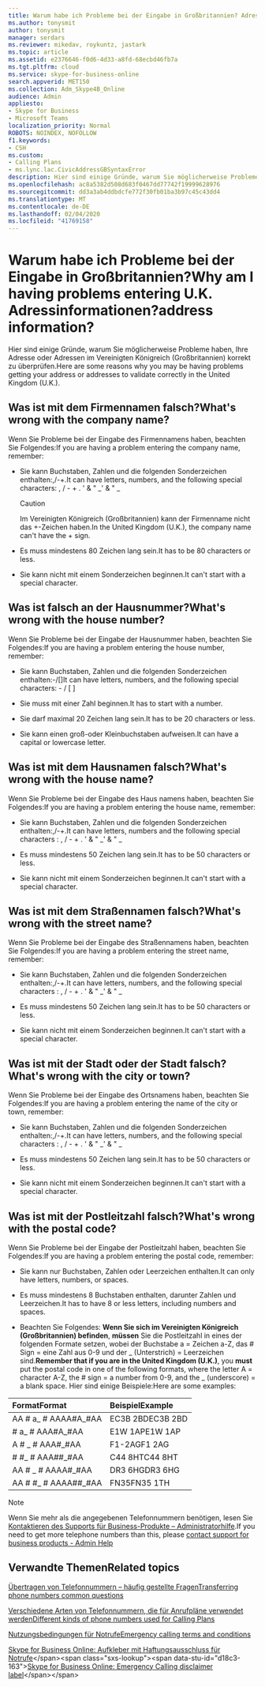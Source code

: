 ```yaml
---
title: Warum habe ich Probleme bei der Eingabe in Großbritannien? Adressinformationen?
ms.author: tonysmit
author: tonysmit
manager: serdars
ms.reviewer: mikedav, roykuntz, jastark
ms.topic: article
ms.assetid: e2376646-f0d6-4d33-a8fd-68ecbd46fb7a
ms.tgt.pltfrm: cloud
ms.service: skype-for-business-online
search.appverid: MET150
ms.collection: Adm_Skype4B_Online
audience: Admin
appliesto:
- Skype for Business
- Microsoft Teams
localization_priority: Normal
ROBOTS: NOINDEX, NOFOLLOW
f1.keywords:
- CSH
ms.custom:
- Calling Plans
- ms.lync.lac.CivicAddressGBSyntaxError
description: Hier sind einige Gründe, warum Sie möglicherweise Probleme haben, Ihre Adresse oder Adressen im Vereinigten Königreich (Großbritannien) korrekt zu überprüfen.
ms.openlocfilehash: ac8a5382d508d683f0467dd77742f19999628976
ms.sourcegitcommit: dd3a3ab4ddbdcfe772f30fb01ba3b97c45c43dd4
ms.translationtype: MT
ms.contentlocale: de-DE
ms.lasthandoff: 02/04/2020
ms.locfileid: "41769158"
---
```

# <a name="why-am-i-having-problems-entering-uk-address-information"></a><span data-ttu-id="d18c3-104">Warum habe ich Probleme bei der Eingabe in Großbritannien?</span><span class="sxs-lookup"><span data-stu-id="d18c3-104">Why am I having problems entering U.K.</span></span> <span data-ttu-id="d18c3-105">Adressinformationen?</span><span class="sxs-lookup"><span data-stu-id="d18c3-105">address information?</span></span>

<span data-ttu-id="d18c3-106">Hier sind einige Gründe, warum Sie möglicherweise Probleme haben, Ihre Adresse oder Adressen im Vereinigten Königreich (Großbritannien) korrekt zu überprüfen.</span><span class="sxs-lookup"><span data-stu-id="d18c3-106">Here are some reasons why you may be having problems getting your address or addresses to validate correctly in the United Kingdom (U.K.).</span></span>
  
## <a name="whats-wrong-with-the-company-name"></a><span data-ttu-id="d18c3-107">Was ist mit dem Firmennamen falsch?</span><span class="sxs-lookup"><span data-stu-id="d18c3-107">What's wrong with the company name?</span></span>

<span data-ttu-id="d18c3-108">Wenn Sie Probleme bei der Eingabe des Firmennamens haben, beachten Sie Folgendes:</span><span class="sxs-lookup"><span data-stu-id="d18c3-108">If you are having a problem entering the company name, remember:</span></span>
  
- <span data-ttu-id="d18c3-109">Sie kann Buchstaben, Zahlen und die folgenden Sonderzeichen enthalten:,/-+.</span><span class="sxs-lookup"><span data-stu-id="d18c3-109">It can have letters, numbers, and the following special characters: , / - + .</span></span> <span data-ttu-id="d18c3-110">' &amp; " _</span><span class="sxs-lookup"><span data-stu-id="d18c3-110">' &amp; " _</span></span> 
    
    > [!CAUTION]
    > <span data-ttu-id="d18c3-111">Im Vereinigten Königreich (Großbritannien) kann der Firmenname nicht das +-Zeichen haben.</span><span class="sxs-lookup"><span data-stu-id="d18c3-111">In the United Kingdom (U.K.), the company name can't have the + sign.</span></span> 
  
- <span data-ttu-id="d18c3-112">Es muss mindestens 80 Zeichen lang sein.</span><span class="sxs-lookup"><span data-stu-id="d18c3-112">It has to be 80 characters or less.</span></span>
    
- <span data-ttu-id="d18c3-113">Sie kann nicht mit einem Sonderzeichen beginnen.</span><span class="sxs-lookup"><span data-stu-id="d18c3-113">It can't start with a special character.</span></span>
    
## <a name="whats-wrong-with-the-house-number"></a><span data-ttu-id="d18c3-114">Was ist falsch an der Hausnummer?</span><span class="sxs-lookup"><span data-stu-id="d18c3-114">What's wrong with the house number?</span></span>

<span data-ttu-id="d18c3-115">Wenn Sie Probleme bei der Eingabe der Hausnummer haben, beachten Sie Folgendes:</span><span class="sxs-lookup"><span data-stu-id="d18c3-115">If you are having a problem entering the house number, remember:</span></span>
  
- <span data-ttu-id="d18c3-116">Sie kann Buchstaben, Zahlen und die folgenden Sonderzeichen enthalten:-/[]</span><span class="sxs-lookup"><span data-stu-id="d18c3-116">It can have letters, numbers, and the following special characters: - / [ ]</span></span>
    
- <span data-ttu-id="d18c3-117">Sie muss mit einer Zahl beginnen.</span><span class="sxs-lookup"><span data-stu-id="d18c3-117">It has to start with a number.</span></span>
    
- <span data-ttu-id="d18c3-118">Sie darf maximal 20 Zeichen lang sein.</span><span class="sxs-lookup"><span data-stu-id="d18c3-118">It has to be 20 characters or less.</span></span>
    
- <span data-ttu-id="d18c3-119">Sie kann einen groß-oder Kleinbuchstaben aufweisen.</span><span class="sxs-lookup"><span data-stu-id="d18c3-119">It can have a capital or lowercase letter.</span></span>
    
## <a name="whats-wrong-with-the-house-name"></a><span data-ttu-id="d18c3-120">Was ist mit dem Hausnamen falsch?</span><span class="sxs-lookup"><span data-stu-id="d18c3-120">What's wrong with the house name?</span></span>

<span data-ttu-id="d18c3-121">Wenn Sie Probleme bei der Eingabe des Haus namens haben, beachten Sie Folgendes:</span><span class="sxs-lookup"><span data-stu-id="d18c3-121">If you are having a problem entering the house name, remember:</span></span>
  
- <span data-ttu-id="d18c3-122">Sie kann Buchstaben, Zahlen und die folgenden Sonderzeichen enthalten:,/-+.</span><span class="sxs-lookup"><span data-stu-id="d18c3-122">It can have letters, numbers and the following special characters : , / - + .</span></span> <span data-ttu-id="d18c3-123">' &amp; " _</span><span class="sxs-lookup"><span data-stu-id="d18c3-123">' &amp; " _</span></span>
    
- <span data-ttu-id="d18c3-124">Es muss mindestens 50 Zeichen lang sein.</span><span class="sxs-lookup"><span data-stu-id="d18c3-124">It has to be 50 characters or less.</span></span>
    
- <span data-ttu-id="d18c3-125">Sie kann nicht mit einem Sonderzeichen beginnen.</span><span class="sxs-lookup"><span data-stu-id="d18c3-125">It can't start with a special character.</span></span>
    
## <a name="whats-wrong-with-the-street-name"></a><span data-ttu-id="d18c3-126">Was ist mit dem Straßennamen falsch?</span><span class="sxs-lookup"><span data-stu-id="d18c3-126">What's wrong with the street name?</span></span>

<span data-ttu-id="d18c3-127">Wenn Sie Probleme bei der Eingabe des Straßennamens haben, beachten Sie Folgendes:</span><span class="sxs-lookup"><span data-stu-id="d18c3-127">If you are having a problem entering the street name, remember:</span></span>
  
- <span data-ttu-id="d18c3-128">Sie kann Buchstaben, Zahlen und die folgenden Sonderzeichen enthalten:,/-+.</span><span class="sxs-lookup"><span data-stu-id="d18c3-128">It can have letters, numbers, and the following special characters : , / - + .</span></span> <span data-ttu-id="d18c3-129">' &amp; " _</span><span class="sxs-lookup"><span data-stu-id="d18c3-129">' &amp; " _</span></span> 
    
- <span data-ttu-id="d18c3-130">Es muss mindestens 50 Zeichen lang sein.</span><span class="sxs-lookup"><span data-stu-id="d18c3-130">It has to be 50 characters or less.</span></span>
    
- <span data-ttu-id="d18c3-131">Sie kann nicht mit einem Sonderzeichen beginnen.</span><span class="sxs-lookup"><span data-stu-id="d18c3-131">It can't start with a special character.</span></span> 
    
## <a name="whats-wrong-with-the-city-or-town"></a><span data-ttu-id="d18c3-132">Was ist mit der Stadt oder der Stadt falsch?</span><span class="sxs-lookup"><span data-stu-id="d18c3-132">What's wrong with the city or town?</span></span>

<span data-ttu-id="d18c3-133">Wenn Sie Probleme bei der Eingabe des Ortsnamens haben, beachten Sie Folgendes:</span><span class="sxs-lookup"><span data-stu-id="d18c3-133">If you are having a problem entering the name of the city or town, remember:</span></span>
  
- <span data-ttu-id="d18c3-134">Sie kann Buchstaben, Zahlen und die folgenden Sonderzeichen enthalten:,/-+.</span><span class="sxs-lookup"><span data-stu-id="d18c3-134">It can have letters, numbers, and the following special characters : , / - + .</span></span> <span data-ttu-id="d18c3-135">' &amp; " _</span><span class="sxs-lookup"><span data-stu-id="d18c3-135">' &amp; " _</span></span>
    
- <span data-ttu-id="d18c3-136">Es muss mindestens 50 Zeichen lang sein.</span><span class="sxs-lookup"><span data-stu-id="d18c3-136">It has to be 50 characters or less.</span></span>
    
- <span data-ttu-id="d18c3-137">Sie kann nicht mit einem Sonderzeichen beginnen.</span><span class="sxs-lookup"><span data-stu-id="d18c3-137">It can't start with a special character.</span></span> 
    
## <a name="whats-wrong-with-the-postal-code"></a><span data-ttu-id="d18c3-138">Was ist mit der Postleitzahl falsch?</span><span class="sxs-lookup"><span data-stu-id="d18c3-138">What's wrong with the postal code?</span></span>

<span data-ttu-id="d18c3-139">Wenn Sie Probleme bei der Eingabe der Postleitzahl haben, beachten Sie Folgendes:</span><span class="sxs-lookup"><span data-stu-id="d18c3-139">If you are having a problem entering the postal code, remember:</span></span>
  
- <span data-ttu-id="d18c3-140">Sie kann nur Buchstaben, Zahlen oder Leerzeichen enthalten.</span><span class="sxs-lookup"><span data-stu-id="d18c3-140">It can only have letters, numbers, or spaces.</span></span>
    
- <span data-ttu-id="d18c3-141">Es muss mindestens 8 Buchstaben enthalten, darunter Zahlen und Leerzeichen.</span><span class="sxs-lookup"><span data-stu-id="d18c3-141">It has to have 8 or less letters, including numbers and spaces.</span></span>
    
- <span data-ttu-id="d18c3-142">Beachten Sie Folgendes: **Wenn Sie sich im Vereinigten Königreich (Großbritannien) befinden**, **müssen** Sie die Postleitzahl in eines der folgenden Formate setzen, wobei der Buchstabe a = Zeichen a-Z, das # Sign = eine Zahl aus 0-9 und der _ (Unterstrich) = Leerzeichen sind.</span><span class="sxs-lookup"><span data-stu-id="d18c3-142">**Remember that if you are in the United Kingdom (U.K.)**, you **must** put the postal code in one of the following formats, where the letter A = character A-Z, the # sign = a number from 0-9, and the _ (underscore) = a blank space.</span></span> <span data-ttu-id="d18c3-143">Hier sind einige Beispiele:</span><span class="sxs-lookup"><span data-stu-id="d18c3-143">Here are some examples:</span></span>
    
|<span data-ttu-id="d18c3-144">**Format**</span><span class="sxs-lookup"><span data-stu-id="d18c3-144">**Format**</span></span>|<span data-ttu-id="d18c3-145">**Beispiel**</span><span class="sxs-lookup"><span data-stu-id="d18c3-145">**Example**</span></span>|
|:-----|:-----|
|<span data-ttu-id="d18c3-146">AA # a_ # AA</span><span class="sxs-lookup"><span data-stu-id="d18c3-146">AA#A_#AA</span></span>  <br/> |<span data-ttu-id="d18c3-147">EC3B 2BD</span><span class="sxs-lookup"><span data-stu-id="d18c3-147">EC3B 2BD</span></span>  <br/> |
|<span data-ttu-id="d18c3-148"># a_ # AA</span><span class="sxs-lookup"><span data-stu-id="d18c3-148">A#A_#AA</span></span>  <br/> |<span data-ttu-id="d18c3-149">E1W 1AP</span><span class="sxs-lookup"><span data-stu-id="d18c3-149">E1W 1AP</span></span>  <br/> |
|<span data-ttu-id="d18c3-150">A # _ # AA</span><span class="sxs-lookup"><span data-stu-id="d18c3-150">A#_#AA</span></span>  <br/> |<span data-ttu-id="d18c3-151">F1-2AG</span><span class="sxs-lookup"><span data-stu-id="d18c3-151">F1 2AG</span></span>  <br/> |
|<span data-ttu-id="d18c3-152"># #_ # AA</span><span class="sxs-lookup"><span data-stu-id="d18c3-152">A##_#AA</span></span>  <br/> |<span data-ttu-id="d18c3-153">C44 8HT</span><span class="sxs-lookup"><span data-stu-id="d18c3-153">C44 8HT</span></span>  <br/> |
|<span data-ttu-id="d18c3-154">AA # _ # AA</span><span class="sxs-lookup"><span data-stu-id="d18c3-154">AA#_#AA</span></span>  <br/> |<span data-ttu-id="d18c3-155">DR3 6HG</span><span class="sxs-lookup"><span data-stu-id="d18c3-155">DR3 6HG</span></span>  <br/> |
|<span data-ttu-id="d18c3-156">AA # #_ # AA</span><span class="sxs-lookup"><span data-stu-id="d18c3-156">AA##_#AA</span></span>  <br/> |<span data-ttu-id="d18c3-157">FN35</span><span class="sxs-lookup"><span data-stu-id="d18c3-157">FN35 1TH</span></span>  <br/> |

> [!NOTE]
> <span data-ttu-id="d18c3-158">Wenn Sie mehr als die angegebenen Telefonnummern benötigen, lesen Sie [Kontaktieren des Supports für Business-Produkte – Administratorhilfe](https://support.office.com/article/32a17ca7-6fa0-4870-8a8d-e25ba4ccfd4b).</span><span class="sxs-lookup"><span data-stu-id="d18c3-158">If you need to get more telephone numbers than this, please [contact support for business products - Admin Help](https://support.office.com/article/32a17ca7-6fa0-4870-8a8d-e25ba4ccfd4b)</span></span>

   
## <a name="related-topics"></a><span data-ttu-id="d18c3-159">Verwandte Themen</span><span class="sxs-lookup"><span data-stu-id="d18c3-159">Related topics</span></span>
[<span data-ttu-id="d18c3-160">Übertragen von Telefonnummern – häufig gestellte Fragen</span><span class="sxs-lookup"><span data-stu-id="d18c3-160">Transferring phone numbers common questions</span></span>](/microsoftteams/transferring-phone-numbers-common-questions)

[<span data-ttu-id="d18c3-161">Verschiedene Arten von Telefonnummern, die für Anrufpläne verwendet werden</span><span class="sxs-lookup"><span data-stu-id="d18c3-161">Different kinds of phone numbers used for Calling Plans</span></span>](/microsoftteams/different-kinds-of-phone-numbers-used-for-calling-plans)

[<span data-ttu-id="d18c3-162">Nutzungsbedingungen für Notrufe</span><span class="sxs-lookup"><span data-stu-id="d18c3-162">Emergency calling terms and conditions</span></span>](/microsoftteams/emergency-calling-terms-and-conditions)

<span data-ttu-id="d18c3-163">[Skype for Business Online: Aufkleber mit Haftungsausschluss für Notrufe](https://github.com/MicrosoftDocs/OfficeDocs-SkypeForBusiness/blob/live/Teams/downloads/emergency-calling/emergency-calling-label-(en-us)-(v.1.0).zip?raw=true)</span><span class="sxs-lookup"><span data-stu-id="d18c3-163">[Skype for Business Online: Emergency Calling disclaimer label](https://github.com/MicrosoftDocs/OfficeDocs-SkypeForBusiness/blob/live/Teams/downloads/emergency-calling/emergency-calling-label-(en-us)-(v.1.0).zip?raw=true)</span></span>

  
 